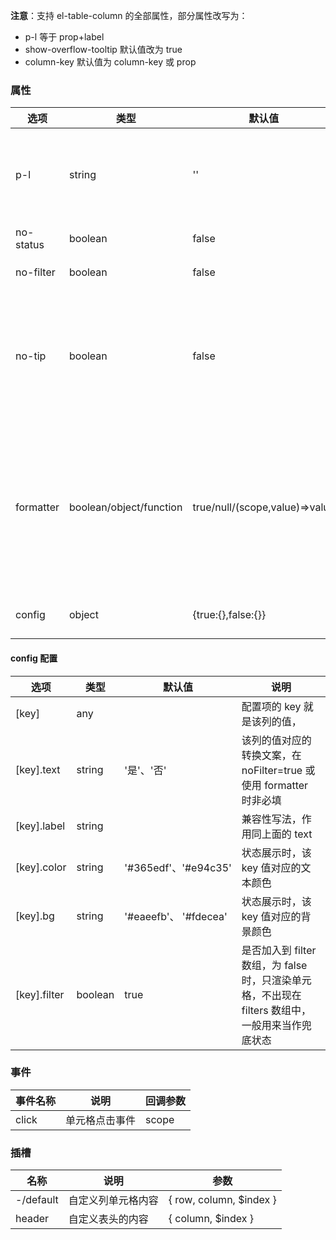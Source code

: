 **注意**：支持 el-table-column 的全部属性，部分属性改写为：

- p-l 等于 prop+label
- show-overflow-tooltip 默认值改为 true
- column-key 默认值为 column-key 或 prop

### 属性

| 选项      | 类型                    | 默认值                         | 说明                                                                               |
| --------- | ----------------------- | ------------------------------ | ---------------------------------------------------------------------------------- |
| p-l       | string                  | ''                             | prop 和 label 的简写，需要用英文逗号（,）分隔                                      |
| no-status | boolean                 | false                          | 是否禁用状态展示                                                                   |
| no-filter | boolean                 | false                          | 是否禁用筛选操作                                                                   |
| no-tip    | boolean                 | false                          | show-overflow-tooltip 默认值改为了 true，如果要取消该行为，可设置为 true           |
| formatter | boolean/object/function | true/null/(scope,value)=>value | 内容转换，默认从 config 中获得转换内容，也可以自定义对象字面量，或函数来自定义转换 |
| config    | object                  | {true:{},false:{}}             | 列配置，见下边 config                                                              |

#### config 配置

| 选项         | 类型    | 默认值                | 说明                                                                                             |
| ------------ | ------- | --------------------- | ------------------------------------------------------------------------------------------------ |
| [key]        | any     |                       | 配置项的 key 就是该列的值，                                                                      |
| [key].text   | string  | '是'、'否'            | 该列的值对应的转换文案，在 noFilter=true 或使用 formatter 时非必填                               |
| [key].label  | string  |                       | 兼容性写法，作用同上面的 text                                                                    |
| [key].color  | string  | '#365edf'、'#e94c35'  | 状态展示时，该 key 值对应的文本颜色                                                              |
| [key].bg     | string  | '#eaeefb'、 '#fdecea' | 状态展示时，该 key 值对应的背景颜色                                                              |
| [key].filter | boolean | true                  | 是否加入到 filter 数组，为 false 时，只渲染单元格，不出现在 filters 数组中，一般用来当作兜底状态 |

### 事件

| 事件名称 | 说明           | 回调参数 |
| -------- | -------------- | -------- |
| click    | 单元格点击事件 | scope    |

### 插槽

| 名称      | 说明               | 参数                    |
| --------- | ------------------ | ----------------------- |
| -/default | 自定义列单元格内容 | { row, column, $index } |
| header    | 自定义表头的内容   | { column, $index }      |

